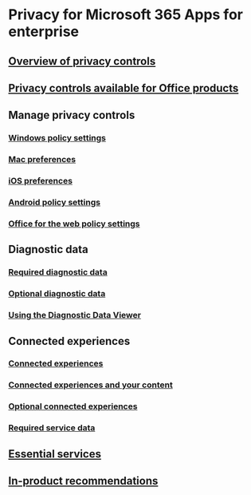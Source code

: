 # Privacy for Microsoft 365 Apps for enterprise

## [Overview of privacy controls](overview-privacy-controls.md)
## [Privacy controls available for Office products](products-versions-privacy-controls.md)

## Manage privacy controls
### [Windows policy settings](manage-privacy-controls.md)
### [Mac preferences](mac-privacy-preferences.md)
### [iOS preferences](ios-privacy-preferences.md)
### [Android policy settings](android-privacy-controls.md)
### [Office for the web policy settings](office-web-privacy-controls.md)

## Diagnostic data
### [Required diagnostic data](required-diagnostic-data.md)
### [Optional diagnostic data](optional-diagnostic-data.md)
### [Using the Diagnostic Data Viewer](https://support.microsoft.com/office/cf761ce9-d805-4c60-a339-4e07f3182855)

## Connected experiences
### [Connected experiences](connected-experiences.md)
### [Connected experiences and your content](connected-experiences-content.md)
### [Optional connected experiences](optional-connected-experiences.md)
### [Required service data](required-service-data.md)

## [Essential services](essential-services.md)
## [In-product recommendations](in-product-recommendations.md)
